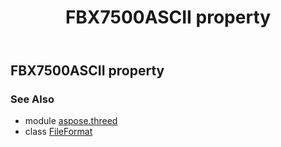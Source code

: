 ﻿---
title: FBX7500ASCII property
second_title: Aspose.3D for Python via .NET API References
description: 
type: docs
weight: 220
url: /python-net/aspose.threed/fileformat/fbx7500ascii/
is_root: false
---

## FBX7500ASCII property


### See Also
* module [aspose.threed](../../)
* class [FileFormat](/3d/python-net/aspose.threed/fileformat)
